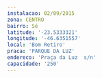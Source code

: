 ```yaml
---
instalacao: 02/09/2015
zona: CENTRO
bairro: Sé
latitude: '-23.5333321'
longitude: '-46.6351557'
local: 'Bom Retiro'
praca: 'PARQUE DA LUZ'
endereco: 'Praça da Luz  s/n'
capacidade: '250'
---
```

